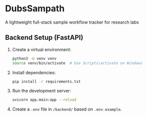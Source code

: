 # DubsSampath
A lightweight full-stack sample workflow tracker for research labs

## Backend Setup (FastAPI)

1. Create a virtual environment:

    ```bash
    python3 -m venv venv
    source venv/bin/activate  # Use Scripts\activate on Windows
    ```

2. Install dependencies:

    ```bash
    pip install -r requirements.txt
    ```

3. Run the development server:

    ```bash
    uvicorn app.main:app --reload
    ```

4. Create a `.env` file in `/backend/` based on `.env.example`.